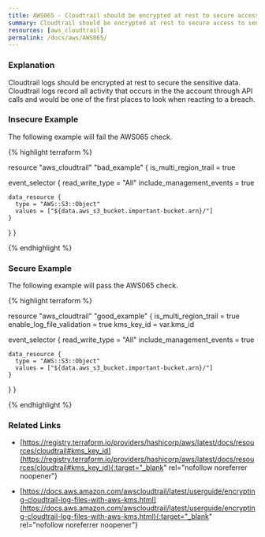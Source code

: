 ```yaml
---
title: AWS065 - Cloudtrail should be encrypted at rest to secure access to sensitive trail data
summary: Cloudtrail should be encrypted at rest to secure access to sensitive trail data 
resources: [aws_cloudtrail] 
permalink: /docs/aws/AWS065/
---
```

### Explanation


Cloudtrail logs should be encrypted at rest to secure the sensitive data. Cloudtrail logs record all activity that occurs in the the account through API calls and would be one of the first places to look when reacting to a breach.



### Insecure Example

The following example will fail the AWS065 check.

{% highlight terraform %}

resource "aws_cloudtrail" "bad_example" {
  is_multi_region_trail = true

  event_selector {
    read_write_type           = "All"
    include_management_events = true

    data_resource {
      type = "AWS::S3::Object"
      values = ["${data.aws_s3_bucket.important-bucket.arn}/"]
    }
  }
}

{% endhighlight %}



### Secure Example

The following example will pass the AWS065 check.

{% highlight terraform %}

resource "aws_cloudtrail" "good_example" {
  is_multi_region_trail = true
  enable_log_file_validation = true
  kms_key_id = var.kms_id

  event_selector {
    read_write_type           = "All"
    include_management_events = true

    data_resource {
      type = "AWS::S3::Object"
      values = ["${data.aws_s3_bucket.important-bucket.arn}/"]
    }
  }
}

{% endhighlight %}



### Related Links


- [https://registry.terraform.io/providers/hashicorp/aws/latest/docs/resources/cloudtrail#kms_key_id](https://registry.terraform.io/providers/hashicorp/aws/latest/docs/resources/cloudtrail#kms_key_id){:target="_blank" rel="nofollow noreferrer noopener"}

- [https://docs.aws.amazon.com/awscloudtrail/latest/userguide/encrypting-cloudtrail-log-files-with-aws-kms.html](https://docs.aws.amazon.com/awscloudtrail/latest/userguide/encrypting-cloudtrail-log-files-with-aws-kms.html){:target="_blank" rel="nofollow noreferrer noopener"}



